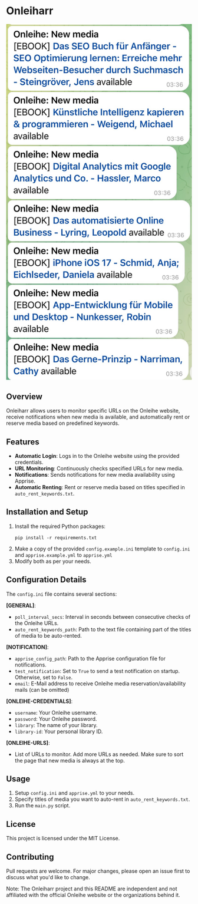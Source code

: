 # Onleiharr

![Telegram Notification](images/onleiharr_telegram.jpg)

## Overview
Onleiharr allows users to monitor specific URLs on the Onleihe website, receive notifications when new media is available, and automatically rent or reserve media based on predefined keywords.

## Features
- **Automatic Login**: Logs in to the Onleihe website using the provided credentials.
- **URL Monitoring**: Continuously checks specified URLs for new media.
- **Notifications**: Sends notifications for new media availability using Apprise.
- **Automatic Renting**: Rent or reserve media based on titles specified in `auto_rent_keywords.txt`.

## Installation and Setup
1. Install the required Python packages:
   ```
   pip install -r requirements.txt
   ```
2. Make a copy of the provided `config.example.ini` template to `config.ini` and `apprise.example.yml` to `apprise.yml`
3. Modify both as per your needs.

## Configuration Details
The `config.ini` file contains several sections:

**[GENERAL]**:
  - `poll_interval_secs`: Interval in seconds between consecutive checks of the Onleihe URLs.
  - `auto_rent_keywords_path`: Path to the text file containing part of the titles of media to be auto-rented.
  
**[NOTIFICATION]**:
  - `apprise_config_path`: Path to the Apprise configuration file for notifications.
  - `test_notification`: Set to `True` to send a test notification on startup. Otherwise, set to `False`.
  - `email`: E-Mail address to receive Onleihe media reservation/availability mails (can be omitted)

**[ONLEIHE-CREDENTIALS]**:
  - `username`: Your Onleihe username.
  - `password`: Your Onleihe password.
  - `library`: The name of your library.
  - `library-id`: Your personal library ID.

**[ONLEIHE-URLS]**: 
  - List of URLs to monitor. Add more URLs as needed. Make sure to sort the page that new media is always at the top.

## Usage
1. Setup `config.ini` and `apprise.yml` to your needs.
2. Specify titles of media you want to auto-rent in `auto_rent_keywords.txt`.
3. Run the `main.py` script.

## License

This project is licensed under the MIT License.

## Contributing

Pull requests are welcome. For major changes, please open an issue first to discuss what you'd like to change.

Note: The Onleiharr project and this README are independent and not affiliated with the official Onleihe website or the organizations behind it.
